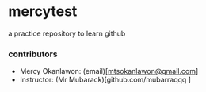 # mercytest
a practice repository to learn github

### contributors
- Mercy Okanlawon: (email)[mtsokanlawon@gmail.com]
- Instructor: (Mr Mubarack)[github.com/mubarraqqq ]
